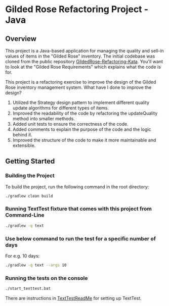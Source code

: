 # Gilded Rose Refactoring Project - Java

## Overview
This project is a Java-based application for managing the quality and sell-in values of items in the "Gilded Rose" inventory.
The initial codebase was cloned from the public repository [GildedRose-Refactoring-Kata](https://github.com/emilybache/GildedRose-Refactoring-Kata).
You'll want to look at the "Gilded Rose Requirements" which explains what the code is for.

This project is a refactoring exercise to improve the design of the Gilded Rose inventory management system.
What have I done to improve the design? 
1.  Utilized the Strategy design pattern to implement different quality update algorithms for different types of items. 
2.  Improved the readability of the code by refactoring the updateQuality method into smaller methods.
3.  Added unit tests to ensure the correctness of the code.
4.  Added comments to explain the purpose of the code and the logic behind it.
5.  Improved the structure of the code to make it more maintainable and extensible.


## Getting Started

### Building the Project
To build the project, run the following command in the root directory:

```bash
./gradlew clean build 
```
### Running TextTest fixture that comes with this project from Command-Line
```bash
./gradlew -q text
```

### Use below command to run the test for a specific number of days
For e.g. 10 days:

```bash
./gradlew -q text --args 10
```

### Running the tests on the console
```bash
./start_texttest.bat
```

There are instructions in [TextTestReadMe](https://github.com/emilybache/GildedRose-Refactoring-Kata/blob/main/texttests/README.md) for setting up TextTest.